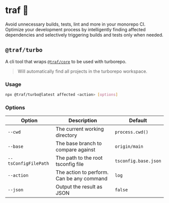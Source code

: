 # traf 🚀

Avoid unnecessary builds, tests, lint and more in your monorepo CI. Optimize your development process by intelligently finding affected dependencies and selectively triggering builds and tests only when needed.

## `@traf/turbo`

A cli tool that wraps [`@traf/core`](https://github.com/lemonade-hq/traf#trafcore) to be used with turborepo.
> Will automatically find all projects in the turborepo workspace.

### **Usage**

```bash
npx @traf/turbo@latest affected <action> [options]
```

### **Options**

| Option | Description | Default |
| --- | --- | --- |
| `--cwd` | The current working directory | `process.cwd()` |
| `--base` | The base branch to compare against | `origin/main` |
| `--tsConfigFilePath` | The path to the root tsconfig file | `tsconfig.base.json` |
| `--action` | The action to perform. Can be any command | `log` |
| `--json` | Output the result as JSON | `false` |
